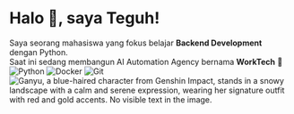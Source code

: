 # Halo 👋, saya Teguh!
Saya seorang mahasiswa yang fokus belajar **Backend Development** dengan Python.  
Saat ini sedang membangun AI Automation Agency bernama **WorkTech** 🚀
![Python](https://img.shields.io/badge/Code-Python-blue?logo=python)
![Docker](https://img.shields.io/badge/Tools-Docker-blue?logo=docker)
![Git](https://img.shields.io/badge/VersionControl-Git-orange?logo=git)
<img src="https://images4.alphacoders.com/113/1130246.jpg" alt="Ganyu, a blue-haired character from Genshin Impact, stands in a snowy landscape with a calm and serene expression, wearing her signature outfit with red and gold accents. No visible text in the image." transparency="true">
